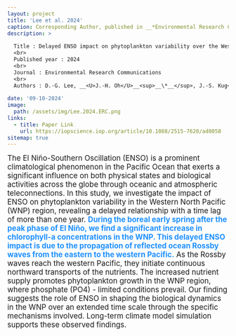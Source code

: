 ```yaml
---
layout: project
title: 'Lee et al. 2024'
caption: Corresponding Author, published in __*Environmental Research Communications*__
description: >
  
  Title : Delayed ENSO impact on phytoplankton variability over the Western-North Pacific Ocean
  <br>
  Published year : 2024
  <br>
  Journal : Environmental Research Communications
  <br>
  Authors : D.-G. Lee, __<U>J.-H. Oh</U>__<sup>__\*__</sup>, J.-S. Kug<sup>__\*__</sup>
  
date: '09-10-2024'
image: 
  path: /assets/img/Lee.2024.ERC.png
links:
  - title: Paper Link
    url: https://iopscience.iop.org/article/10.1088/2515-7620/ad8058
sitemap: true
---
```


<span style="font-size:120%">The El Niño-Southern Oscillation (ENSO) is a prominent climatological phenomenon in the Pacific Ocean that exerts a significant influence on both physical states and biological activities across the globe through oceanic and atmospheric teleconnections. In this study, we investigate the impact of ENSO on phytoplankton variability in the Western North Pacific (WNP) region, revealing a delayed relationship with a time lag of more than one year. <span style="color: DodgerBlue">__During the boreal early spring after the peak phase of El Niño, we find a significant increase in chlorophyll-a concentrations in the WNP. This delayed ENSO impact is due to the propagation of reflected ocean Rossby waves from the eastern to the western Pacific.__</span> As the Rossby waves reach the western Pacific, they initiate continuous northward transports of the nutrients. The increased nutrient supply promotes phytoplankton growth in the WNP region, where phosphate (PO4) - limited conditions prevail. Our finding suggests the role of ENSO in shaping the biological dynamics in the WNP over an extended time scale through the specific mechanisms involved. Long-term climate model simulation supports these observed findings.</span>